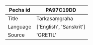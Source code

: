 |Pecha id | PA97C19DD
| --- | --- 
|Title | Tarkasaṃgraha 
|Language | ['English', 'Sanskrit']
|Source | 'GRETIL'